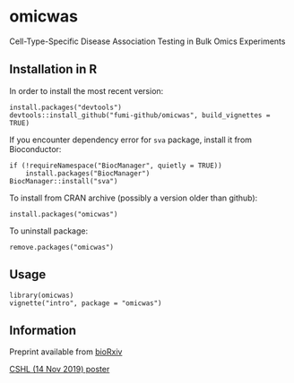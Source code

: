 # omicwas

Cell-Type-Specific Disease Association Testing in Bulk Omics Experiments

## Installation in R

In order to install the most recent version:

    install.packages("devtools")
    devtools::install_github("fumi-github/omicwas", build_vignettes = TRUE)

If you encounter dependency error for `sva` package,
install it from Bioconductor:

    if (!requireNamespace("BiocManager", quietly = TRUE))
        install.packages("BiocManager")
    BiocManager::install("sva")

To install from CRAN archive (possibly a version older than github):

    install.packages("omicwas")

To uninstall package:

    remove.packages("omicwas")

## Usage

    library(omicwas)
    vignette("intro", package = "omicwas")

## Information

Preprint available from [bioRxiv](https://biorxiv.org/cgi/content/short/2020.06.18.158758v1)

[CSHL (14 Nov 2019) poster](http://103.253.147.127/PUBLICATIONS/191114cshl.pdf)
